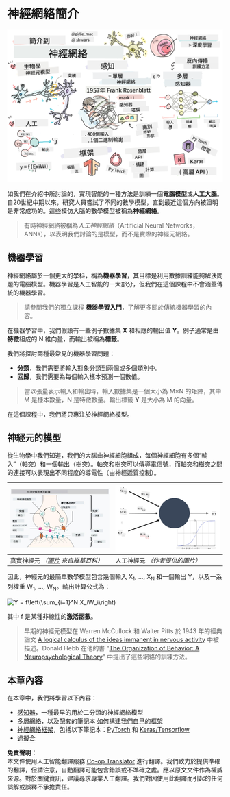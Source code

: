 <!--
CO_OP_TRANSLATOR_METADATA:
{
  "original_hash": "1c6b8c7c1778a35fc1139b7f2aecb7b3",
  "translation_date": "2025-08-24T22:07:51+00:00",
  "source_file": "lessons/3-NeuralNetworks/README.md",
  "language_code": "hk"
}
-->
# 神經網絡簡介

![神經網絡內容摘要的手繪圖](../../../../translated_images/ai-neuralnetworks.1c687ae40bc86e834f497844866a26d3e0886650a67a4bbe29442e2f157d3b18.hk.png)

如我們在介紹中所討論的，實現智能的一種方法是訓練一個**電腦模型**或**人工大腦**。自20世紀中期以來，研究人員嘗試了不同的數學模型，直到最近這個方向被證明是非常成功的。這些模仿大腦的數學模型被稱為**神經網絡**。

> 有時神經網絡被稱為*人工神經網絡*（Artificial Neural Networks，ANNs），以表明我們討論的是模型，而不是實際的神經元網絡。

## 機器學習

神經網絡屬於一個更大的學科，稱為**機器學習**，其目標是利用數據訓練能夠解決問題的電腦模型。機器學習是人工智能的一大部分，但我們在這個課程中不會涵蓋傳統的機器學習。

> 請參閱我們的獨立課程 **[機器學習入門](http://github.com/microsoft/ml-for-beginners)**，了解更多關於傳統機器學習的內容。

在機器學習中，我們假設有一些例子數據集 **X** 和相應的輸出值 **Y**。例子通常是由**特徵**組成的 N 維向量，而輸出被稱為**標籤**。

我們將探討兩種最常見的機器學習問題：

* **分類**，我們需要將輸入對象分類到兩個或多個類別中。
* **回歸**，我們需要為每個輸入樣本預測一個數值。

> 當以張量表示輸入和輸出時，輸入數據集是一個大小為 M×N 的矩陣，其中 M 是樣本數量，N 是特徵數量。輸出標籤 **Y** 是大小為 M 的向量。

在這個課程中，我們將只專注於神經網絡模型。

## 神經元的模型

從生物學中我們知道，我們的大腦由神經細胞組成，每個神經細胞有多個“輸入”（軸突）和一個輸出（樹突）。軸突和樹突可以傳導電信號，而軸突和樹突之間的連接可以表現出不同程度的導電性（由神經遞質控制）。

![神經元模型](../../../../translated_images/synapse-wikipedia.ed20a9e4726ea1c6a3ce8fec51c0b9bec6181946dca0fe4e829bc12fa3bacf01.hk.jpg) | ![人工神經元模型](../../../../translated_images/artneuron.1a5daa88d20ebe6f5824ddb89fba0bdaaf49f67e8230c1afbec42909df1fc17e.hk.png)
----|----
真實神經元 *（[圖片](https://en.wikipedia.org/wiki/Synapse#/media/File:SynapseSchematic_lines.svg) 來自維基百科）* | 人工神經元 *（作者提供的圖片）*

因此，神經元的最簡單數學模型包含幾個輸入 X<sub>1</sub>, ..., X<sub>N</sub> 和一個輸出 Y，以及一系列權重 W<sub>1</sub>, ..., W<sub>N</sub>。輸出計算公式為：

<img src="images/netout.png" alt="Y = f\left(\sum_{i=1}^N X_iW_i\right)" width="131" height="53" align="center"/>

其中 f 是某種非線性的**激活函數**。

> 早期的神經元模型在 Warren McCullock 和 Walter Pitts 於 1943 年的經典論文 [A logical calculus of the ideas immanent in nervous activity](https://www.cs.cmu.edu/~./epxing/Class/10715/reading/McCulloch.and.Pitts.pdf) 中被描述。Donald Hebb 在他的書 "[The Organization of Behavior: A Neuropsychological Theory](https://books.google.com/books?id=VNetYrB8EBoC)" 中提出了這些網絡的訓練方法。

## 本章內容

在本章中，我們將學習以下內容：
* [感知器](03-Perceptron/README.md)，一種最早的用於二分類的神經網絡模型
* [多層網絡](04-OwnFramework/README.md)，以及配套的筆記本 [如何構建我們自己的框架](../../../../lessons/3-NeuralNetworks/04-OwnFramework/OwnFramework.ipynb)
* [神經網絡框架](05-Frameworks/README.md)，包括以下筆記本：[PyTorch](../../../../lessons/3-NeuralNetworks/05-Frameworks/IntroPyTorch.ipynb) 和 [Keras/Tensorflow](../../../../lessons/3-NeuralNetworks/05-Frameworks/IntroKerasTF.ipynb)
* [過擬合](../../../../lessons/3-NeuralNetworks/05-Frameworks)

**免責聲明**：  
本文件使用人工智能翻譯服務 [Co-op Translator](https://github.com/Azure/co-op-translator) 進行翻譯。我們致力於提供準確的翻譯，但請注意，自動翻譯可能包含錯誤或不準確之處。應以原文文件作為權威來源。對於關鍵資訊，建議尋求專業人工翻譯。我們對因使用此翻譯而引起的任何誤解或誤釋不承擔責任。